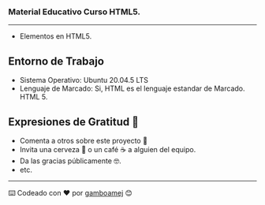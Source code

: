 ### Material Educativo Curso HTML5.
---
* Elementos en HTML5.

## Entorno de Trabajo

* Sistema Operativo: Ubuntu 20.04.5 LTS
* Lenguaje de Marcado: Si, HTML es el lenguaje estandar de Marcado.
    HTML 5.

## Expresiones de Gratitud 🎁

* Comenta a otros sobre este proyecto 📢
* Invita una cerveza 🍺 o un café ☕ a alguien del equipo.
* Da las gracias públicamente 🤓.
* etc.
---
⌨️ Codeado con ❤️ por [gamboamej](https://github.com/gamboamej) 😊
